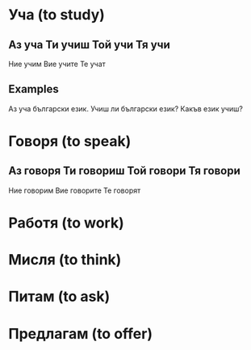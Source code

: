 # Уча (to study) 

Аз	уча
Ти	учиш
Той	учи
Тя	учи
--------
Ние	учим
Вие	учите
Те	учат

## Examples

Аз уча български език.
Учиш ли български език?
Какъв език учиш?

# Говоря (to speak)

Аз	говоря
Ти	говориш
Той	говори
Тя	говори
------------
Ние	говорим
Вие	говорите
Те	говорят

# Работя (to work)

# Мисля (to think)

# Питам (to ask)

# Предлагам (to offer)
